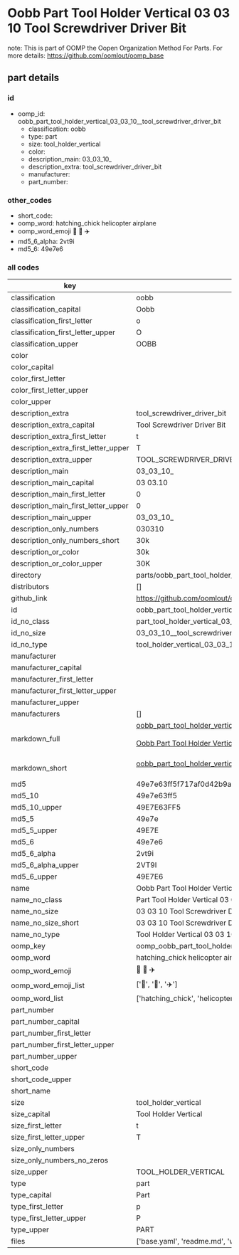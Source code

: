 # Oobb Part Tool Holder Vertical 03 03 10  Tool Screwdriver Driver Bit  

note: This is part of OOMP the Oopen Organization Method For Parts. For more details: https://github.com/oomlout/oomp_base

##  part details





### id
* oomp_id: oobb_part_tool_holder_vertical_03_03_10__tool_screwdriver_driver_bit
  * classification: oobb
  * type: part
  * size: tool_holder_vertical
  * color: 
  * description_main: 03_03_10_
  * description_extra: tool_screwdriver_driver_bit
  * manufacturer: 
  * part_number: 

### other_codes
* short_code: 
* oomp_word: hatching_chick helicopter airplane
* oomp_word_emoji :hatching_chick: :helicopter: :airplane:
* md5_6_alpha: 2vt9i
* md5_6: 49e7e6

### all codes 
| key | value |  
| --- | --- |  
| classification | oobb |  
| classification_capital | Oobb |  
| classification_first_letter | o |  
| classification_first_letter_upper | O |  
| classification_upper | OOBB |  
| color |  |  
| color_capital |  |  
| color_first_letter |  |  
| color_first_letter_upper |  |  
| color_upper |  |  
| description_extra | tool_screwdriver_driver_bit |  
| description_extra_capital | Tool Screwdriver Driver Bit |  
| description_extra_first_letter | t |  
| description_extra_first_letter_upper | T |  
| description_extra_upper | TOOL_SCREWDRIVER_DRIVER_BIT |  
| description_main | 03_03_10_ |  
| description_main_capital | 03 03.10  |  
| description_main_first_letter | 0 |  
| description_main_first_letter_upper | 0 |  
| description_main_upper | 03_03_10_ |  
| description_only_numbers | 030310 |  
| description_only_numbers_short | 30k |  
| description_or_color | 30k |  
| description_or_color_upper | 30K |  
| directory | parts/oobb_part_tool_holder_vertical_03_03_10__tool_screwdriver_driver_bit |  
| distributors | [] |  
| github_link | https://github.com/oomlout/oomlout_oomp_part_src/tree/main/parts/oobb_part_tool_holder_vertical_03_03_10__tool_screwdriver_driver_bit/working |  
| id | oobb_part_tool_holder_vertical_03_03_10__tool_screwdriver_driver_bit |  
| id_no_class | part_tool_holder_vertical_03_03_10__tool_screwdriver_driver_bit |  
| id_no_size | 03_03_10__tool_screwdriver_driver_bit |  
| id_no_type | tool_holder_vertical_03_03_10__tool_screwdriver_driver_bit |  
| manufacturer |  |  
| manufacturer_capital |  |  
| manufacturer_first_letter |  |  
| manufacturer_first_letter_upper |  |  
| manufacturer_upper |  |  
| manufacturers | [] |  
| markdown_full | [oobb_part_tool_holder_vertical_03_03_10__tool_screwdriver_driver_bit](https://github.com/oomlout/oomlout_oomp_part_src/tree/main/parts/oobb_part_tool_holder_vertical_03_03_10__tool_screwdriver_driver_bit/working)<br>[](https://github.com/oomlout/oomlout_oomp_part_src/tree/main/parts/oobb_part_tool_holder_vertical_03_03_10__tool_screwdriver_driver_bit/working)<br>[Oobb Part Tool Holder Vertical 03 03 10  Tool Screwdriver Driver Bit](https://github.com/oomlout/oomlout_oomp_part_src/tree/main/parts/oobb_part_tool_holder_vertical_03_03_10__tool_screwdriver_driver_bit/working)<br><br> |  
| markdown_short | [oobb_part_tool_holder_vertical_03_03_10__tool_screwdriver_driver_bit](https://github.com/oomlout/oomlout_oomp_part_src/tree/main/parts/oobb_part_tool_holder_vertical_03_03_10__tool_screwdriver_driver_bit/working)<br><br> |  
| md5 | 49e7e63ff5f717af0d42b9a687a0da53 |  
| md5_10 | 49e7e63ff5 |  
| md5_10_upper | 49E7E63FF5 |  
| md5_5 | 49e7e |  
| md5_5_upper | 49E7E |  
| md5_6 | 49e7e6 |  
| md5_6_alpha | 2vt9i |  
| md5_6_alpha_upper | 2VT9I |  
| md5_6_upper | 49E7E6 |  
| name | Oobb Part Tool Holder Vertical 03 03 10  Tool Screwdriver Driver Bit |  
| name_no_class | Part Tool Holder Vertical 03 03 10  Tool Screwdriver Driver Bit |  
| name_no_size | 03 03 10  Tool Screwdriver Driver Bit |  
| name_no_size_short | 03 03 10  Tool Screwdriver Driver Bit |  
| name_no_type | Tool Holder Vertical 03 03 10  Tool Screwdriver Driver Bit |  
| oomp_key | oomp_oobb_part_tool_holder_vertical_03_03_10__tool_screwdriver_driver_bit |  
| oomp_word | hatching_chick helicopter airplane |  
| oomp_word_emoji | :hatching_chick: :helicopter: :airplane: |  
| oomp_word_emoji_list | [':hatching_chick:', ':helicopter:', ':airplane:'] |  
| oomp_word_list | ['hatching_chick', 'helicopter', 'airplane'] |  
| part_number |  |  
| part_number_capital |  |  
| part_number_first_letter |  |  
| part_number_first_letter_upper |  |  
| part_number_upper |  |  
| short_code |  |  
| short_code_upper |  |  
| short_name |  |  
| size | tool_holder_vertical |  
| size_capital | Tool Holder Vertical |  
| size_first_letter | t |  
| size_first_letter_upper | T |  
| size_only_numbers |  |  
| size_only_numbers_no_zeros |  |  
| size_upper | TOOL_HOLDER_VERTICAL |  
| type | part |  
| type_capital | Part |  
| type_first_letter | p |  
| type_first_letter_upper | P |  
| type_upper | PART |  
| files | ['base.yaml', 'readme.md', 'working.json', 'working.yaml'] |  
